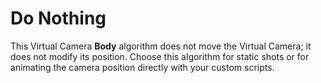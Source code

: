 # Do Nothing

This Virtual Camera __Body__ algorithm does not move the Virtual Camera; it does not modify its position. Choose this algorithm for static shots or for animating the camera position directly with your custom scripts.

